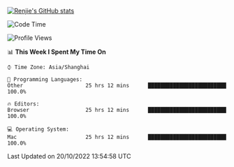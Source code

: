 [![Renjie's GitHub stats](https://github-readme-stats.vercel.app/api?username=liurenjie1024&show_icons=true&theme=chartreuse-dark)](https://github.com/anuraghazra/github-readme-stats)

<!--START_SECTION:waka-->
![Code Time](http://img.shields.io/badge/Code%20Time-259%20hrs%2047%20mins-blue)

![Profile Views](http://img.shields.io/badge/Profile%20Views-5-blue)

📊 **This Week I Spent My Time On** 

```text
⌚︎ Time Zone: Asia/Shanghai

💬 Programming Languages: 
Other                    25 hrs 12 mins      █████████████████████████   100.0%

🔥 Editors: 
Browser                  25 hrs 12 mins      █████████████████████████   100.0%

💻 Operating System: 
Mac                      25 hrs 12 mins      █████████████████████████   100.0%

```


 Last Updated on 20/10/2022 13:54:58 UTC
<!--END_SECTION:waka-->

